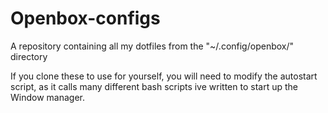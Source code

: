 # Openbox-configs
A repository containing all my dotfiles from the "~/.config/openbox/" directory

If you clone these to use for yourself, you will need to modify the autostart script, as it 
calls many different bash scripts ive written to start up the Window manager.
